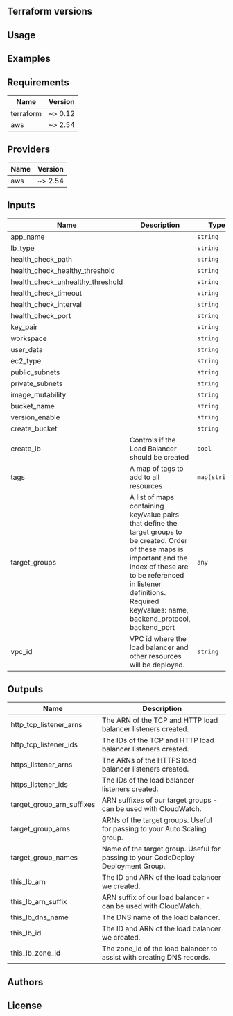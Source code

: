 ## Terraform versions

## Usage

## Examples

## Requirements

| Name | Version |
|------|---------|
| terraform | ~> 0.12 |
| aws | ~> 2.54 |

## Providers

| Name | Version |
|------|---------|
| aws | ~> 2.54 |

## Inputs

| Name | Description | Type | Default | Required |
|------|-------------|------|---------|:--------:|
| app_name |  | `string` | `Homer` | no |
| lb_type |  | `string` | `application` | no |
| health_check_path |  | `string` | `/api/healthcheck` | no |
| health_check_healthy_threshold |  | `string` | `3` | no |
| health_check_unhealthy_threshold |  | `string` | `10` | no |
| health_check_timeout |  | `string` | `5` | no |
| health_check_interval |  | `string` | `10` | no |
| health_check_port |  | `string` | `80` | no |
| key_pair |  | `string` | `n/a` | no |
| workspace |  | `string` | `` | no |
| user_data |  | `string` | `` | no |
| ec2_type |  | `string` | `` | no | 
| public_subnets |  | `string` | `` | no |
| private_subnets |  | `string` | `` | no |
| image_mutability |  | `string` | `` | no |
| bucket_name |  | `string` | `` | no |
| version_enable |  | `string` | `` | no |
| create_bucket |  | `string` | `` | no |
| create\_lb | Controls if the Load Balancer should be created | `bool` | `true` | no |
| tags | A map of tags to add to all resources | `map(string)` | `{}` | no |
| target\_groups | A list of maps containing key/value pairs that define the target groups to be created. Order of these maps is important and the index of these are to be referenced in listener definitions. Required key/values: name, backend\_protocol, backend\_port | `any` | `[]` | no |
| vpc\_id | VPC id where the load balancer and other resources will be deployed. | `string` | `null` | yes |

## Outputs

| Name | Description |
|------|-------------|
| http\_tcp\_listener\_arns | The ARN of the TCP and HTTP load balancer listeners created. |
| http\_tcp\_listener\_ids | The IDs of the TCP and HTTP load balancer listeners created. |
| https\_listener\_arns | The ARNs of the HTTPS load balancer listeners created. |
| https\_listener\_ids | The IDs of the load balancer listeners created. |
| target\_group\_arn\_suffixes | ARN suffixes of our target groups - can be used with CloudWatch. |
| target\_group\_arns | ARNs of the target groups. Useful for passing to your Auto Scaling group. |
| target\_group\_names | Name of the target group. Useful for passing to your CodeDeploy Deployment Group. |
| this\_lb\_arn | The ID and ARN of the load balancer we created. |
| this\_lb\_arn\_suffix | ARN suffix of our load balancer - can be used with CloudWatch. |
| this\_lb\_dns\_name | The DNS name of the load balancer. |
| this\_lb\_id | The ID and ARN of the load balancer we created. |
| this\_lb\_zone\_id | The zone\_id of the load balancer to assist with creating DNS records. |

<!-- END OF PRE-COMMIT-TERRAFORM DOCS HOOK -->

## Authors
## License
